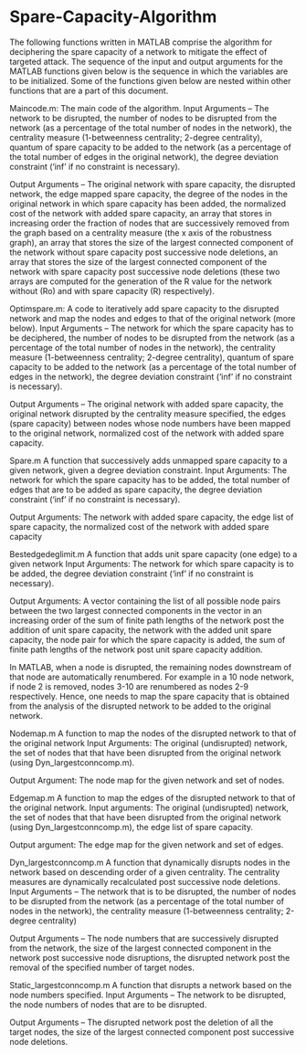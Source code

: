 # Spare-Capacity-Algorithm
The following functions written in MATLAB comprise the algorithm for deciphering the spare capacity of a network to mitigate the effect of targeted attack. The sequence of the input and output arguments for the MATLAB functions given below is the sequence in which the variables are to be initialized. Some of the functions given below are nested within other functions that are a part of this document.

Maincode.m: The main code of the algorithm. 
Input Arguments – The network to be disrupted, the number of nodes to be disrupted from the network (as a percentage of the total number of nodes in the network), the centrality measure (1-betweenness centrality; 2-degree centrality), quantum of spare capacity to be added to the network (as a percentage of the total number of edges in the original network), the degree deviation constraint (‘inf’ if no constraint is necessary).

Output Arguments – The original network with spare capacity, the disrupted network, the edge mapped spare capacity, the degree of the nodes in the original network in which spare capacity has been added, the normalized cost of the network with added spare capacity, an array that stores in increasing order the fraction of nodes that are successively removed from the graph based on a centrality measure (the x axis of the robustness graph), an array that stores the size of the largest connected component of the network without spare capacity post successive node deletions, an array that stores the size of the largest connected component of the network with spare capacity post successive node deletions (these two arrays are computed for the generation of the R value for the network without (Ro) and with spare capacity (R) respectively).

Optimspare.m: A code to iteratively add spare capacity to the disrupted network and map the nodes and edges to that of the original network (more below). 
Input Arguments – The network for which the spare capacity has to be deciphered, the number of nodes to be disrupted from the network (as a percentage of the total number of nodes in the network), the centrality measure (1-betweenness centrality; 2-degree centrality), quantum of spare capacity to be added to the network (as a percentage of the total number of edges in the network), the degree deviation constraint (‘inf’ if no constraint is necessary).

Output Arguments – The original network with added spare capacity, the original network disrupted by the centrality measure specified, the edges (spare capacity) between nodes whose node numbers have been mapped to the original network, normalized cost of the network with added spare capacity.

Spare.m
A function that successively adds unmapped spare capacity to a given network, given a degree deviation constraint.
Input Arguments: The network for which the spare capacity has to be added, the total number of edges that are to be added as spare capacity, the degree deviation constraint (‘inf’ if no constraint is necessary).

Output Arguments: The network with added spare capacity, the edge list of spare capacity, the normalized cost of the network with added spare capacity

Bestedgedeglimit.m
A function that adds unit spare capacity (one edge) to a given network
Input Arguments: The network for which spare capacity is to be added, the degree deviation constraint (‘inf’ if no constraint is necessary).

Output Arguments: A vector containing the list of all possible node pairs between the two largest connected components in the vector in an increasing order of the sum of finite path lengths of the network post the addition of unit spare capacity, the network with the added unit spare capacity, the node pair for which the spare capacity is added, the sum of finite path lengths of the network post unit spare capacity addition.

In MATLAB, when a node is disrupted, the remaining nodes downstream of that node are automatically renumbered. For example in a 10 node network, if node 2 is removed, nodes 3-10 are renumbered as nodes 2-9 respectively. Hence, one needs to map the spare capacity that is obtained from the analysis of the disrupted network to be added to the original network.

Nodemap.m
A function to map the nodes of the disrupted network to that of the original network
Input Arguments: The original (undisrupted) network, the set of nodes that that have been disrupted from the original network (using Dyn_largestconncomp.m).

Output Argument: The node map for the given network and set of nodes.

Edgemap.m
A function to map the edges of the disrupted network to that of the original network.
Input arguments: The original (undisrupted) network, the set of nodes that that have been disrupted from the original network (using Dyn_largestconncomp.m), the edge list of spare capacity.

Output argument: The edge map for the given network and set of edges.

Dyn_largestconncomp.m
A function that dynamically disrupts nodes in the network based on descending order of a given centrality. The centrality measures are dynamically recalculated post successive node deletions.
Input Arguments – The network that is to be disrupted, the number of nodes to be disrupted from the network (as a percentage of the total number of nodes in the network), the centrality measure (1-betweenness centrality; 2-degree centrality)

Output Arguments – The node numbers that are successively disrupted from the network, the size of the largest connected component in the network post successive node disruptions, the disrupted network post the removal of the specified number of target nodes.

Static_largestconncomp.m
A function that disrupts a network based on the node numbers specified.
Input Arguments – The network to be disrupted, the node numbers of nodes that are to be disrupted.

Output Arguments – The disrupted network post the deletion of all the target nodes, the size of the largest connected component post successive node deletions.
